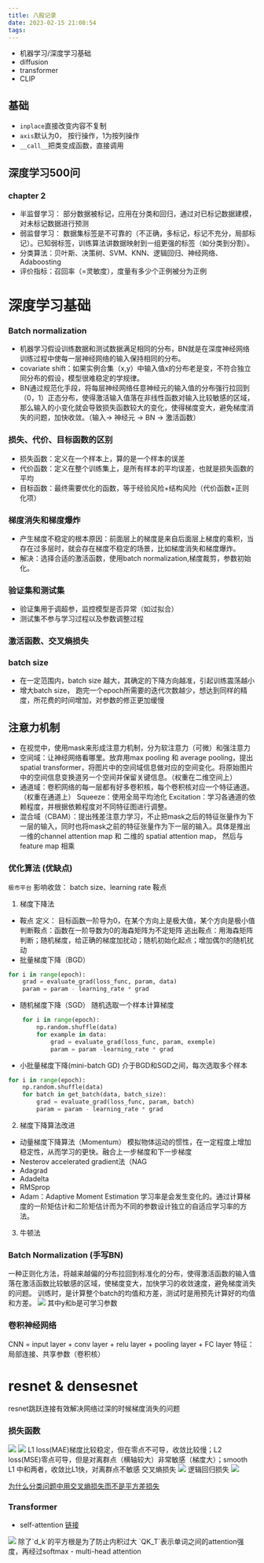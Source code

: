 ```yaml
---
title: 八股记录
date: 2023-02-15 21:08:54
tags:
---
```

- 机器学习/深度学习基础
- diffusion
- transformer
- CLIP

## 基础
- `inplace`直接改变内容不复制
- `axis`默认为0， 按行操作，1为按列操作
- `__call__`把类变成函数，直接调用

## 深度学习500问
### chapter 2
- 半监督学习： 部分数据被标记，应用在分类和回归，通过对已标记数据建模，对未标记数据进行预测
- 弱监督学习： 数据集标签是不可靠的（不正确，多标记，标记不充分，局部标记）。已知弱标签，训练算法讲数据映射到一组更强的标签（如分类到分割）。
- 分类算法：贝叶斯、决策树、SVM、KNN、逻辑回归、神经网络、Adaboosting
- 评价指标：召回率（=灵敏度），度量有多少个正例被分为正例


# 深度学习基础

### Batch normalization
- 机器学习假设训练数据和测试数据满足相同的分布，BN就是在深度神经网络训练过程中使每一层神经网络的输入保持相同的分布。
- covariate shift：如果实例合集（x,y）中输入值x的分布老是变，不符合独立同分布的假设，模型很难稳定的学规律。
- BN通过规范化手段，将每层神经网络任意神经元的输入值的分布强行拉回到（0，1）正态分布，使得激活输入值落在非线性函数对输入比较敏感的区域，那么输入的小变化就会导致损失函数较大的变化，使得梯度变大，避免梯度消失的问题，加快收敛。（输入-> 神经元 -> BN -> 激活函数）

### 损失、代价、目标函数的区别
- 损失函数：定义在一个样本上，算的是一个样本的误差
- 代价函数：定义在整个训练集上，是所有样本的平均误差，也就是损失函数的平均
- 目标函数：最终需要优化的函数，等于经验风险+结构风险（代价函数+正则化项）

### 梯度消失和梯度爆炸
- 产生梯度不稳定的根本原因：前面层上的梯度是来自后面层上梯度的乘积，当存在过多层时，就会存在梯度不稳定的场景，比如梯度消失和梯度爆炸。
- 解决：选择合适的激活函数，使用batch normalization,梯度裁剪，参数初始化。

### 验证集和测试集
- 验证集用于调超参，监控模型是否异常（如过拟合）
- 测试集不参与学习过程以及参数调整过程

### 激活函数、交叉熵损失

### batch size
- 在一定范围内，batch size 越大，其确定的下降方向越准，引起训练震荡越小
- 增大batch size， 跑完一个epoch所需要的迭代次数越少，想达到同样的精度，所花费的时间增加，对参数的修正更加缓慢

## 注意力机制
- 在视觉中，使用mask来形成注意力机制，分为软注意力（可微）和强注意力
- 空间域：让神经网络看哪里。放弃用max pooling 和 average pooling，提出 spatial transformer，将图片中的空间域信息做对应的空间变化。将原始图片中的空间信息变换道另一个空间并保留关键信息。（权重在二维空间上）
- 通道域：卷积网络的每一层都有好多卷积核，每个卷积核对应一个特征通道。（权重在通道上）
Squeeze：使用全局平均池化
Excitation：学习各通道的依赖程度，并根据依赖程度对不同特征图进行调整。
- 混合域（CBAM）：提出残差注意力学习，不止把mask之后的特征张量作为下一层的输入，同时也将mask之前的特征张量作为下一层的输入。具体是推出一维的channel attention map 和 二维的 spatial attention map， 然后与 feature map 相乘

### 优化算法 (优缺点)
`极市平台`
影响收敛： batch size、learning rate 鞍点
1. 梯度下降法
- 鞍点
定义： 目标函数一阶导为0，在某个方向上是极大值，某个方向是极小值
判断鞍点：函数在一阶导数为0的海森矩阵为不定矩阵
逃出鞍点：用海森矩阵判断；随机梯度，给正确的梯度加扰动；随机初始化起点；增加偶尔的随机扰动
- 批量梯度下降（BGD）
```python
for i in range(epoch):
    grad = evaluate_grad(loss_func, param, data)
    param = param - learning_rate * grad
```
- 随机梯度下降（SGD）
随机选取一个样本计算梯度
```python
    for i in range(epoch):
        np.random.shuffle(data)
        for example in data:
            grad = evaluate_grad(loss_func, param, exemple)
            param = param -learning_rate * grad

```
- 小批量梯度下降(mini-batch GD)
介于BGD和SGD之间，每次选取多个样本
```python
for i in range(epoch):
    np.random.shuffle(data)
    for batch in get_batch(data, batch_size):
        grad = evaluate_grad(loss_func, param, batch)
        param = param - learning_rate * grad
```
2. 梯度下降算法改进
- 动量梯度下降算法（Momentum）
模拟物体运动的惯性，在一定程度上增加稳定性，从而学习的更快。融合上一步梯度和下一步梯度
- Nesterov accelerated gradient法（NAG
- Adagrad
- Adadelta
- RMSprop
- Adam：Adaptive Moment Estimation
学习率是会发生变化的。通过计算梯度的一阶矩估计和二阶矩估计而为不同的参数设计独立的自适应学习率的方法。

3. 牛顿法

### Batch Normalization (手写BN)
一种正则化方法，将越来越偏的分布拉回到标准化的分布，使得激活函数的输入值落在激活函数比较敏感的区域，使梯度变大，加快学习的收敛速度，避免梯度消失的问题。
训练时，是计算整个batch的均值和方差，测试时是用预先计算好的均值和方差。
<image src="八股记录/bn.png">
其中y和b是可学习参数

### 卷积神经网络
CNN = input layer + conv layer + relu layer + pooling layer + FC layer
特征：局部连接、共享参数（卷积核）

# resnet & densesnet
resnet跳跃连接有效解决网络过深的时候梯度消失的问题

### 损失函数
<image src="八股记录/loss.png">
<image src="八股记录/smooth_l1.png">
L1 loss(MAE)梯度比较稳定，但在零点不可导，收敛比较慢；L2 loss(MSE)零点可导，但是对离群点（横轴较大）非常敏感（梯度大）；smooth L1 中和两者，收敛比L1快，对离群点不敏感
交叉熵损失
<image src="八股记录/entropy.png">
逻辑回归损失
<image src="八股记录/entropy.png">

[为什么分类问题中用交叉熵损失而不是平方差损失](https://mp.weixin.qq.com/s?__biz=MzA4ODUxNjUzMQ==&mid=2247497812&idx=2&sn=a89412d3f803727758d2848d4c4cdc54&chksm=902a4a88a75dc39e76c72727eb494893e4108e3c2e543151d989144cf27a455fd10fb915a538&mpshare=1&scene=1&srcid=0323TN8Afh6zKFPclQcibgi8&sharer_sharetime=1648029215231&sharer_shareid=2b3e20f48a2bd45a6e7e36b7b6821670#rd)

### Transformer
- self-attention [链接](https://zhuanlan.zhihu.com/p/338817680)
<image src="八股记录/attention.png">
除了`d_k`的平方根是为了防止内积过大
`QK_T`表示单词之间的attention强度，再经过softmax
- multi-head attention
